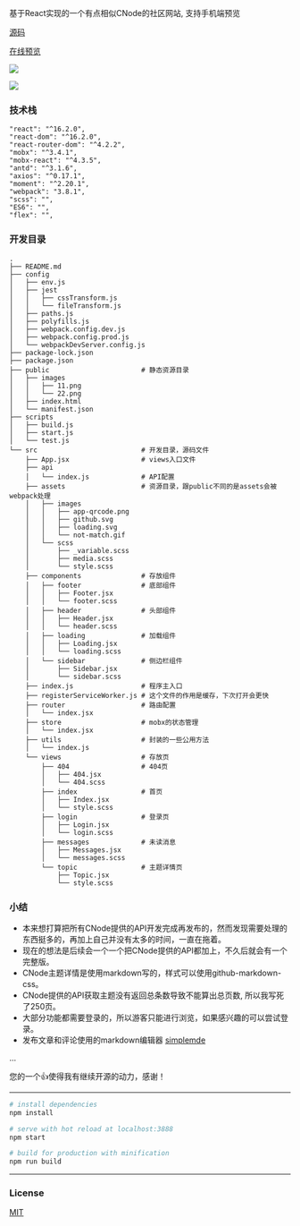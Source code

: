 
基于React实现的一个有点相似CNode的社区网站, 支持手机端预览

[源码](https://github.com/xjh22222228/React-CNode)

[在线预览](https://xjh22222228.github.io/React-CNode/index.html)


![](https://raw.githubusercontent.com/xjh22222228/React-CNode/master/public/images/11.png)


![](https://raw.githubusercontent.com/xjh22222228/React-CNode/master/public/images/22.png)


### 技术栈
```
"react": "^16.2.0",
"react-dom": "^16.2.0",
"react-router-dom": "^4.2.2",
"mobx": "^3.4.1",
"mobx-react": "^4.3.5",
"antd": "^3.1.6",
"axios": "^0.17.1",
"moment": "^2.20.1",
"webpack": "3.8.1",
"scss": "",
"ES6": "",
"flex": "",
```

### 开发目录
```
.
├── README.md
├── config
│   ├── env.js
│   ├── jest
│   │   ├── cssTransform.js
│   │   └── fileTransform.js
│   ├── paths.js
│   ├── polyfills.js
│   ├── webpack.config.dev.js
│   ├── webpack.config.prod.js
│   └── webpackDevServer.config.js
├── package-lock.json
├── package.json
├── public                       # 静态资源目录
│   ├── images
│   │   ├── 11.png
│   │   └── 22.png
│   ├── index.html
│   └── manifest.json
├── scripts
│   ├── build.js
│   ├── start.js
│   └── test.js
└── src                          # 开发目录，源码文件
    ├── App.jsx                  # views入口文件
    ├── api
    │   └── index.js             # API配置
    ├── assets                   # 资源目录，跟public不同的是assets会被webpack处理
    │   ├── images
    │   │   ├── app-qrcode.png
    │   │   ├── github.svg
    │   │   ├── loading.svg
    │   │   └── not-match.gif
    │   └── scss
    │       ├── _variable.scss
    │       ├── media.scss
    │       └── style.scss
    ├── components               # 存放组件
    │   ├── footer               # 底部组件
    │   │   ├── Footer.jsx
    │   │   └── footer.scss
    │   ├── header               # 头部组件
    │   │   ├── Header.jsx
    │   │   └── header.scss
    │   ├── loading              # 加载组件
    │   │   ├── Loading.jsx
    │   │   └── loading.scss
    │   └── sidebar              # 侧边栏组件
    │       ├── Sidebar.jsx
    │       └── sidebar.scss
    ├── index.js                 # 程序主入口
    ├── registerServiceWorker.js # 这个文件的作用是缓存，下次打开会更快
    ├── router                   # 路由配置
    │   └── index.jsx
    ├── store                    # mobx的状态管理
    │   └── index.jsx
    ├── utils                    # 封装的一些公用方法
    │   └── index.js
    └── views                    # 存放页
        ├── 404                  # 404页
        │   ├── 404.jsx
        │   └── 404.scss
        ├── index                # 首页
        │   ├── Index.jsx
        │   └── style.scss
        ├── login                # 登录页
        │   ├── Login.jsx
        │   └── login.scss
        ├── messages             # 未读消息
        │   ├── Messages.jsx
        │   └── messages.scss
        └── topic                # 主题详情页
            ├── Topic.jsx
            └── style.scss
```


### 小结
+ 本来想打算把所有CNode提供的API开发完成再发布的，然而发现需要处理的东西挺多的，再加上自己并没有太多的时间，一直在拖着。
+ 现在的想法是后续会一个一个把CNode提供的API都加上，不久后就会有一个完整版。
+ CNode主题详情是使用markdown写的，样式可以使用github-markdown-css。
+ CNode提供的API获取主题没有返回总条数导致不能算出总页数, 所以我写死了250页。
+ 大部分功能都需要登录的，所以游客只能进行浏览，如果感兴趣的可以尝试登录。
+ 发布文章和评论使用的markdown编辑器 [simplemde](https://github.com/sparksuite/simplemde-markdown-editor)

...


您的一个👍使得我有继续开源的动力，感谢！


----

``` bash
# install dependencies
npm install

# serve with hot reload at localhost:3888
npm start

# build for production with minification
npm run build

```

----


### License

[MIT](http://opensource.org/licenses/MIT)

